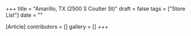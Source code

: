 +++
title = "Amarillo, TX (2500 S Coulter St)"
draft = false
tags = ["Store List"]
date = ""

[Article]
contributors = []
gallery = []
+++